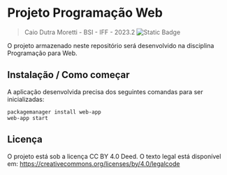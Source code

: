 # Projeto Programação Web
> Caio Dutra Moretti - BSI - IFF - 2023.2
> ![Static Badge](https://img.shields.io/badge/Status-Em%20desenvolvimento-yellow)


O projeto armazenado neste repositório será desenvolvido na disciplina Programação para Web.

## Instalação / Como começar

A aplicação desenvolvida precisa dos seguintes comandas para ser inicializadas:

```shell
packagemanager install web-app
web-app start
```

## Licença

O projeto está sob a licença CC BY 4.0 Deed.
O texto legal está disponível em: https://creativecommons.org/licenses/by/4.0/legalcode
